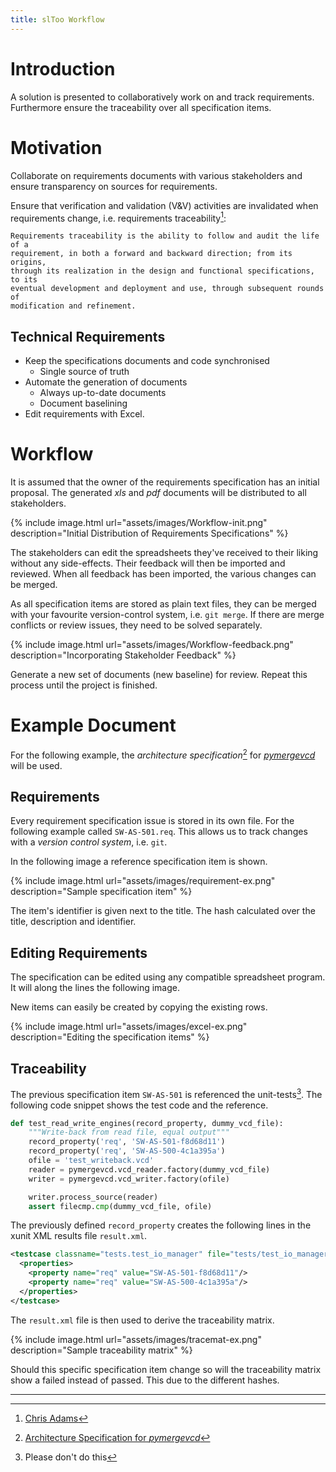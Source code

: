 ```yaml
---
title: slToo Workflow
---
```


# Introduction

A solution is presented to collaboratively work on and track requirements. 
Furthermore ensure the traceability over all specification items.

# Motivation

Collaborate on requirements documents with various stakeholders and ensure 
transparency on sources for requirements.

Ensure that verification and validation (V&V) activities are invalidated
when requirements change, i.e. requirements traceability[^1]:

    Requirements traceability is the ability to follow and audit the life of a 
    requirement, in both a forward and backward direction; from its origins, 
    through its realization in the design and functional specifications, to its 
    eventual development and deployment and use, through subsequent rounds of 
    modification and refinement.


## Technical Requirements

* Keep the specifications documents and code synchronised
  * Single source of truth
* Automate the generation of documents
  * Always up-to-date documents
  * Document baselining
* Edit requirements with Excel.
  

# Workflow

It is assumed that the owner of the requirements specification has an initial 
proposal. The generated *xls* and *pdf* documents will be distributed to all 
stakeholders. 

{% include image.html url="assets/images/Workflow-init.png" description="Initial Distribution of Requirements Specifications" %}

The stakeholders can edit the spreadsheets they've received to their liking 
without any side-effects. Their feedback will then be imported and reviewed. 
When all feedback has been imported, the various changes can be merged.

As all specification items are stored as plain text files, they can be merged
with your favourite version-control system, i.e. `git merge`. If there are 
merge conflicts or review issues, they need to be solved separately.

{% include image.html url="assets/images/Workflow-feedback.png" description="Incorporating Stakeholder Feedback" %}

Generate a new set of documents (new baseline) for review. Repeat this 
process until the project is finished.

# Example Document

For the following example, the *architecture specification*[^2] for 
[*pymergevcd*](https://kown7.github.io/pymergevcd/) will be used.


## Requirements

Every requirement specification issue is stored in its own file. For the following
example called `SW-AS-501.req`. This allows us to track changes with a *version
control system*, i.e. `git`.

In the following image a reference specification item is shown.

{% include image.html url="assets/images/requirement-ex.png" description="Sample specification item" %}

The item's identifier is given next to the title. The hash calculated over the
title, description and identifier.

## Editing Requirements

The specification can be edited using any compatible spreadsheet program. It 
will along the lines the following image.

New items can easily be created by copying the existing rows.

{% include image.html url="assets/images/excel-ex.png" description="Editing the specification items" %}


## Traceability

The previous specification item `SW-AS-501` is referenced the 
unit-tests[^3]. The following code snippet shows the test code and the 
reference.

```python
def test_read_write_engines(record_property, dummy_vcd_file):
    """Write-back from read file, equal output"""
    record_property('req', 'SW-AS-501-f8d68d11')
    record_property('req', 'SW-AS-500-4c1a395a')
    ofile = 'test_writeback.vcd'
    reader = pymergevcd.vcd_reader.factory(dummy_vcd_file)
    writer = pymergevcd.vcd_writer.factory(ofile)

    writer.process_source(reader)
    assert filecmp.cmp(dummy_vcd_file, ofile)
```

The previously defined `record_property` creates the following lines in the
xunit XML results file `result.xml`.

```xml
<testcase classname="tests.test_io_manager" file="tests/test_io_manager.py" line="20" name="test_read_write_engines" time="2.830">
  <properties>
    <property name="req" value="SW-AS-501-f8d68d11"/>
    <property name="req" value="SW-AS-500-4c1a395a"/>
  </properties>
</testcase>
```

The `result.xml` file is then used to derive the traceability matrix. 

{% include image.html url="assets/images/tracemat-ex.png" description="Sample traceability matrix" %}

Should this specific specification item change so will the traceability matrix
show a failed instead of passed. This due to the different hashes.


----

[^1]: [Chris Adams](https://www.modernanalyst.com/Careers/InterviewQuestions/tabid/128/ID/510/Why-is-requirements-traceability-important.aspx)  
[^2]: [Architecture Specification for *pymergevcd*](https://kown7.github.io/pymergevcd/assets/arch/artifacts/specification.pdf)  
[^3]: Please don't do this  

